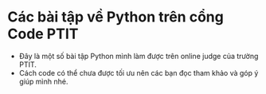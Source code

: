 # Các bài tập về Python trên cổng Code PTIT

- Đây là một số bài tập Python mình làm được trên online judge của trường PTIT.
- Cách code có thể chưa được tối ưu nên các bạn đọc tham khảo và góp ý giúp mình nhé.
